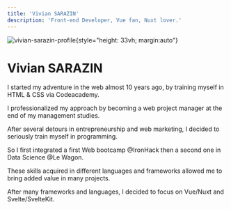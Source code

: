 ```yaml
---
title: 'Vivian SARAZIN'
description: 'Front-end Developer, Vue fan, Nuxt lover.'
---
```


![vivian-sarazin-profile](/vivian-sarazin.png){style="height: 33vh; margin:auto"}

# Vivian SARAZIN

I started my adventure in the web almost 10 years ago, by training myself in HTML & CSS via Codeacademy.

I professionalized my approach by becoming a web project manager at the end of my management studies.

After several detours in entrepreneurship and web marketing, I decided to seriously train myself in programming.

So I first integrated a first Web bootcamp @IronHack then a second one in Data Science @Le Wagon.

These skills acquired in different languages and frameworks allowed me to bring added value in many projects.

After many frameworks and languages, I decided to focus on Vue/Nuxt and Svelte/SvelteKit.